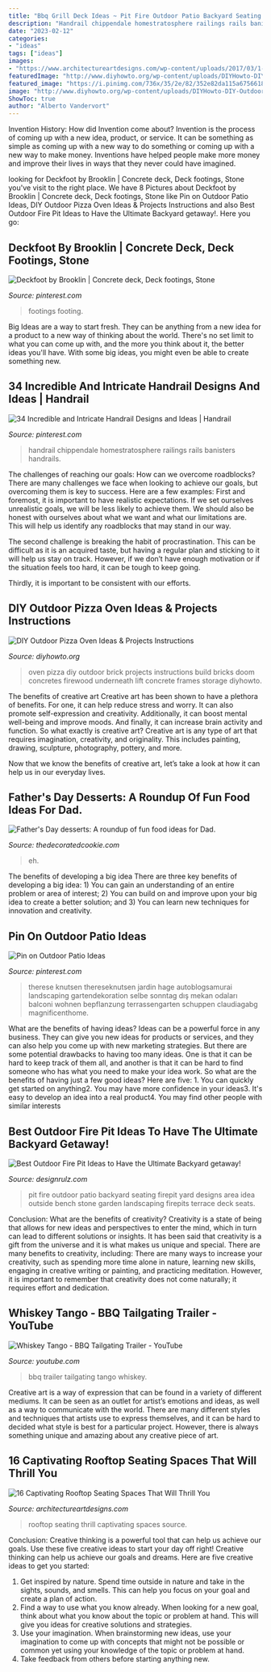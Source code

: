 ```yaml
---
title: "Bbq Grill Deck Ideas ~ Pit Fire Outdoor Patio Backyard Seating Firepit Yard Designs Area Idea Outside Bench Stone Garden Landscaping Firepits Terrace Deck Seats"
description: "Handrail chippendale homestratosphere railings rails banisters handrails"
date: "2023-02-12"
categories:
- "ideas"
tags: ["ideas"]
images:
- "https://www.architectureartdesigns.com/wp-content/uploads/2017/03/1-5-630x425.jpg"
featuredImage: "http://www.diyhowto.org/wp-content/uploads/DIYHowto-DIY-Outdoor-Pizza-Oven-Ideas-Projects-02.jpg"
featured_image: "https://i.pinimg.com/736x/35/2e/82/352e82da115a67566189f716f3c8c537.jpg"
image: "http://www.diyhowto.org/wp-content/uploads/DIYHowto-DIY-Outdoor-Pizza-Oven-Ideas-Projects-02.jpg"
ShowToc: true
author: "Alberto Vandervort"
---
```



Invention History: How did Invention come about?
Invention is the process of coming up with a new idea, product, or service. It can be something as simple as coming up with a new way to do something or coming up with a new way to make money. Inventions have helped people make more money and improve their lives in ways that they never could have imagined.

	

		
looking for Deckfoot by Brooklin | Concrete deck, Deck footings, Stone you've visit to the right place. We have 8 Pictures about Deckfoot by Brooklin | Concrete deck, Deck footings, Stone like Pin on Outdoor Patio Ideas, DIY Outdoor Pizza Oven Ideas &amp; Projects Instructions and also Best Outdoor Fire Pit Ideas to Have the Ultimate Backyard getaway!. Here you go:
		
    
## Deckfoot By Brooklin | Concrete Deck, Deck Footings, Stone

<img loading=lazy src="https://i.pinimg.com/736x/35/2e/82/352e82da115a67566189f716f3c8c537.jpg" onerror="this.onerror=null;this.src='https://tse1.mm.bing.net/th?id=OIP.yQXJCr0IdTyqxRG9fuKEywHaJ4&amp;pid=15.1';" alt="Deckfoot by Brooklin | Concrete deck, Deck footings, Stone">

_Source: pinterest.com_

>footings footing. 

	

Big Ideas are a way to start fresh. They can be anything from a new idea for a product to a new way of thinking about the world. There's no set limit to what you can come up with, and the more you think about it, the better ideas you'll have. With some big ideas, you might even be able to create something new.

    
## 34 Incredible And Intricate Handrail Designs And Ideas | Handrail

<img loading=lazy src="https://i.pinimg.com/736x/12/da/c1/12dac15830f67c79c345784a4f37af00.jpg" onerror="this.onerror=null;this.src='https://tse4.mm.bing.net/th?id=OIP.PVheTqNQzM63DJSCdQrd-wHaE7&amp;pid=15.1';" alt="34 Incredible and Intricate Handrail Designs and Ideas | Handrail">

_Source: pinterest.com_

>handrail chippendale homestratosphere railings rails banisters handrails. 

	

The challenges of reaching our goals: How can we overcome roadblocks?
There are many challenges we face when looking to achieve our goals, but overcoming them is key to success. Here are a few examples:
First and foremost, it is important to have realistic expectations. If we set ourselves unrealistic goals, we will be less likely to achieve them. We should also be honest with ourselves about what we want and what our limitations are. This will help us identify any roadblocks that may stand in our way.

The second challenge is breaking the habit of procrastination. This can be difficult as it is an acquired taste, but having a regular plan and sticking to it will help us stay on track. However, if we don’t have enough motivation or if the situation feels too hard, it can be tough to keep going.

Thirdly, it is important to be consistent with our efforts.

    
## DIY Outdoor Pizza Oven Ideas &amp; Projects Instructions

<img loading=lazy src="http://www.diyhowto.org/wp-content/uploads/DIYHowto-DIY-Outdoor-Pizza-Oven-Ideas-Projects-02.jpg" onerror="this.onerror=null;this.src='https://tse3.mm.bing.net/th?id=OIP.QW2wrZP29YEK-hatMGHggAHaOj&amp;pid=15.1';" alt="DIY Outdoor Pizza Oven Ideas &amp; Projects Instructions">

_Source: diyhowto.org_

>oven pizza diy outdoor brick projects instructions build bricks doom concretes firewood underneath lift concrete frames storage diyhowto. 

	

The benefits of creative art
Creative art has been shown to have a plethora of benefits. For one, it can help reduce stress and worry. It can also promote self-expression and creativity. Additionally, it can boost mental well-being and improve moods. And finally, it can increase brain activity and function.
So what exactly is creative art? Creative art is any type of art that requires imagination, creativity, and originality. This includes painting, drawing, sculpture, photography, pottery, and more.

Now that we know the benefits of creative art, let’s take a look at how it can help us in our everyday lives.

    
## Father&#039;s Day Desserts: A Roundup Of Fun Food Ideas For Dad.

<img loading=lazy src="https://thedecoratedcookie.com/wp-content/uploads/2016/06/fathersday-grillcupcakes.jpg" onerror="this.onerror=null;this.src='https://tse2.mm.bing.net/th?id=OIP.-PiZVjWbI7aPctesbCJOoQHaLH&amp;pid=15.1';" alt="Father&#039;s Day desserts: A roundup of fun food ideas for Dad.">

_Source: thedecoratedcookie.com_

>eh. 

	

The benefits of developing a big idea
There are three key benefits of developing a big idea: 1) You can gain an understanding of an entire problem or area of interest; 2) You can build on and improve upon your big idea to create a better solution; and 3) You can learn new techniques for innovation and creativity.

    
## Pin On Outdoor Patio Ideas

<img loading=lazy src="https://i.pinimg.com/736x/2b/f3/1e/2bf31e0cb14f1ca7a2d69c8bc6b211d3.jpg" onerror="this.onerror=null;this.src='https://tse1.mm.bing.net/th?id=OIP.1IQVPvmCflmALUrEjPVG1QHaLG&amp;pid=15.1';" alt="Pin on Outdoor Patio Ideas">

_Source: pinterest.com_

>therese knutsen thereseknutsen jardin hage autoblogsamurai landscaping gartendekoration selbe sonntag dış mekan odaları balconi wohnen bepflanzung terrassengarten schuppen claudiagabg magnificenthome. 

	

What are the benefits of having ideas?
Ideas can be a powerful force in any business. They can give you new ideas for products or services, and they can also help you come up with new marketing strategies. But there are some potential drawbacks to having too many ideas. One is that it can be hard to keep track of them all, and another is that it can be hard to find someone who has what you need to make your idea work. So what are the benefits of having just a few good ideas? Here are five: 1. You can quickly get started on anything2. You may have more confidence in your ideas3. It's easy to develop an idea into a real product4. You may find other people with similar interests
    
## Best Outdoor Fire Pit Ideas To Have The Ultimate Backyard Getaway!

<img loading=lazy src="http://cdn.designrulz.com/wp-content/uploads/2015/06/fire-pit-patio-Design-Ideas-8.jpg" onerror="this.onerror=null;this.src='https://tse4.mm.bing.net/th?id=OIP.FaT-ISCs_MbA2adgUZpB-wHaJ4&amp;pid=15.1';" alt="Best Outdoor Fire Pit Ideas to Have the Ultimate Backyard getaway!">

_Source: designrulz.com_

>pit fire outdoor patio backyard seating firepit yard designs area idea outside bench stone garden landscaping firepits terrace deck seats. 

	

Conclusion: What are the benefits of creativity?
Creativity is a state of being that allows for new ideas and perspectives to enter the mind, which in turn can lead to different solutions or insights. It has been said that creativity is a gift from the universe and it is what makes us unique and special. There are many benefits to creativity, including: 
There are many ways to increase your creativity, such as spending more time alone in nature, learning new skills, engaging in creative writing or painting, and practicing meditation. However, it is important to remember that creativity does not come naturally; it requires effort and dedication.

    
## Whiskey Tango - BBQ Tailgating Trailer - YouTube

<img loading=lazy src="http://i.ytimg.com/vi/caE7DbAx6hI/maxresdefault.jpg" onerror="this.onerror=null;this.src='https://tse1.mm.bing.net/th?id=OIP.d--mwV2iqDvTdAuKJgtcbwHaEK&amp;pid=15.1';" alt="Whiskey Tango - BBQ Tailgating Trailer - YouTube">

_Source: youtube.com_

>bbq trailer tailgating tango whiskey. 

	

Creative art is a way of expression that can be found in a variety of different mediums. It can be seen as an outlet for artist’s emotions and ideas, as well as a way to communicate with the world. There are many different styles and techniques that artists use to express themselves, and it can be hard to decided what style is best for a particular project. However, there is always something unique and amazing about any creative piece of art.

    
## 16 Captivating Rooftop Seating Spaces That Will Thrill You

<img loading=lazy src="https://www.architectureartdesigns.com/wp-content/uploads/2017/03/1-5-630x425.jpg" onerror="this.onerror=null;this.src='https://tse1.mm.bing.net/th?id=OIP.L1-KJmeM7hyo0qGwvG4nwAHaE_&amp;pid=15.1';" alt="16 Captivating Rooftop Seating Spaces That Will Thrill You">

_Source: architectureartdesigns.com_

>rooftop seating thrill captivating spaces source. 

	

Conclusion: Creative thinking is a powerful tool that can help us achieve our goals. Use these five creative ideas to start your day off right!
Creative thinking can help us achieve our goals and dreams. Here are five creative ideas to get you started: 
1. Get inspired by nature. Spend time outside in nature and take in the sights, sounds, and smells. This can help you focus on your goal and create a plan of action. 
2. Find a way to use what you know already. When looking for a new goal, think about what you know about the topic or problem at hand. This will give you ideas for creative solutions and strategies. 
3. Use your imagination. When brainstorming new ideas, use your imagination to come up with concepts that might not be possible or common yet using your knowledge of the topic or problem at hand. 
4. Take feedback from others before starting anything new.

